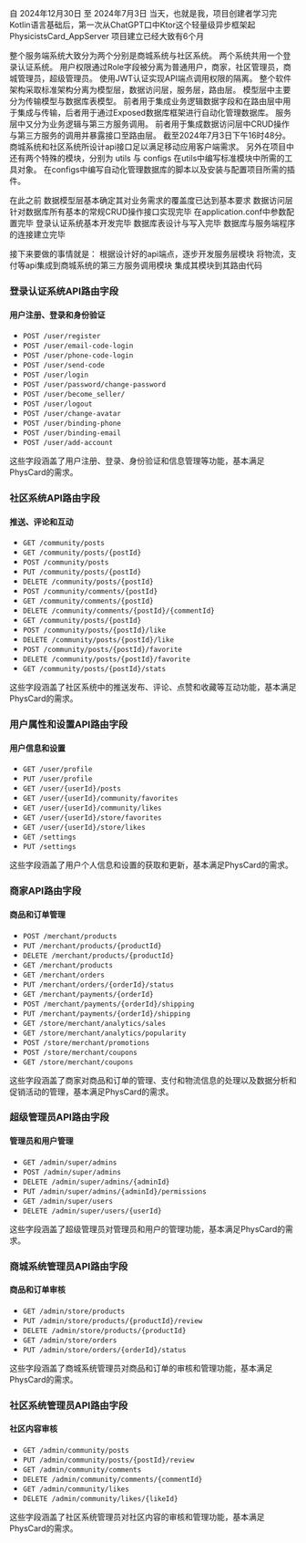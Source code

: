 自 2024年12月30日 至 2024年7月3日
当天，也就是我，项目创建者学习完Kotlin语言基础后，第一次从ChatGPT口中Ktor这个轻量级异步框架起
PhysicistsCard_AppServer 项目建立已经大致有6个月

整个服务端系统大致分为两个分别是商城系统与社区系统。
两个系统共用一个登录认证系统。
用户权限通过Role字段被分离为普通用户，商家，社区管理员，商城管理员，超级管理员。
使用JWT认证实现API端点调用权限的隔离。
整个软件架构采取标准架构分离为模型层，数据访问层，服务层，路由层。
模型层中主要分为传输模型与数据库表模型。
前者用于集成业务逻辑数据字段和在路由层中用于集成与传输，后者用于通过Exposed数据库框架进行自动化管理数据库。
服务层中又分为业务逻辑与第三方服务调用。
前者用于集成数据访问层中CRUD操作与第三方服务的调用并暴露接口至路由层。
截至2024年7月3日下午16时48分。
商城系统和社区系统所设计api接口足以满足移动应用客户端需求。
另外在项目中还有两个特殊的模块，分别为 utils 与 configs
在utils中编写标准模块中所需的工具对象。
在configs中编写自动化管理数据库的脚本以及安装与配置项目所需的插件。

在此之前
数据模型层基本确定其对业务需求的覆盖度已达到基本要求
数据访问层针对数据库所有基本的常规CRUD操作接口实现完毕
在application.conf中参数配置完毕
登录认证系统基本开发完毕
数据库表设计与写入完毕
数据库与服务端程序的连接建立完毕

接下来要做的事情就是：
根据设计好的api端点，逐步开发服务层模块
将物流，支付等api集成到商城系统的第三方服务调用模块
集成其模块到其路由代码

### 登录认证系统API路由字段

#### 用户注册、登录和身份验证

- `POST /user/register`
- `POST /user/email-code-login`
- `POST /user/phone-code-login`
- `POST /user/send-code`
- `POST /user/login`
- `POST /user/password/change-password`
- `POST /user/become_seller/`
- `POST /user/logout`
- `POST /user/change-avatar`
- `POST /user/binding-phone`
- `POST /user/binding-email`
- `POST /user/add-account`

这些字段涵盖了用户注册、登录、身份验证和信息管理等功能，基本满足PhysCard的需求。

### 社区系统API路由字段

#### 推送、评论和互动

- `GET /community/posts`
- `GET /community/posts/{postId}`
- `POST /community/posts`
- `PUT /community/posts/{postId}`
- `DELETE /community/posts/{postId}`
- `POST /community/comments/{postId}`
- `GET /community/comments/{postId}`
- `DELETE /community/comments/{postId}/{commentId}`
- `GET /community/posts/{postId}`
- `POST /community/posts/{postId}/like`
- `DELETE /community/posts/{postId}/like`
- `POST /community/posts/{postId}/favorite`
- `DELETE /community/posts/{postId}/favorite`
- `GET /community/posts/{postId}/stats`

这些字段涵盖了社区系统中的推送发布、评论、点赞和收藏等互动功能，基本满足PhysCard的需求。

### 用户属性和设置API路由字段

#### 用户信息和设置

- `GET /user/profile`
- `PUT /user/profile`
- `GET /user/{userId}/posts`
- `GET /user/{userId}/community/favorites`
- `GET /user/{userId}/community/likes`
- `GET /user/{userId}/store/favorites`
- `GET /user/{userId}/store/likes`
- `GET /settings`
- `PUT /settings`

这些字段涵盖了用户个人信息和设置的获取和更新，基本满足PhysCard的需求。

### 商家API路由字段

#### 商品和订单管理

- `POST /merchant/products`
- `PUT /merchant/products/{productId}`
- `DELETE /merchant/products/{productId}`
- `GET /merchant/products`
- `GET /merchant/orders`
- `PUT /merchant/orders/{orderId}/status`
- `GET /merchant/payments/{orderId}`
- `POST /merchant/payments/{orderId}/shipping`
- `PUT /merchant/payments/{orderId}/shipping`
- `GET /store/merchant/analytics/sales`
- `GET /store/merchant/analytics/popularity`
- `POST /store/merchant/promotions`
- `POST /store/merchant/coupons`
- `GET /store/merchant/coupons`

这些字段涵盖了商家对商品和订单的管理、支付和物流信息的处理以及数据分析和促销活动的管理，基本满足PhysCard的需求。

### 超级管理员API路由字段

#### 管理员和用户管理

- `GET /admin/super/admins`
- `POST /admin/super/admins`
- `DELETE /admin/super/admins/{adminId}`
- `PUT /admin/super/admins/{adminId}/permissions`
- `GET /admin/super/users`
- `DELETE /admin/super/users/{userId}`

这些字段涵盖了超级管理员对管理员和用户的管理功能，基本满足PhysCard的需求。

### 商城系统管理员API路由字段

#### 商品和订单审核

- `GET /admin/store/products`
- `PUT /admin/store/products/{productId}/review`
- `DELETE /admin/store/products/{productId}`
- `GET /admin/store/orders`
- `PUT /admin/store/orders/{orderId}/status`

这些字段涵盖了商城系统管理员对商品和订单的审核和管理功能，基本满足PhysCard的需求。

### 社区系统管理员API路由字段

#### 社区内容审核

- `GET /admin/community/posts`
- `PUT /admin/community/posts/{postId}/review`
- `GET /admin/community/comments`
- `DELETE /admin/community/comments/{commentId}`
- `GET /admin/community/likes`
- `DELETE /admin/community/likes/{likeId}`

这些字段涵盖了社区系统管理员对社区内容的审核和管理功能，基本满足PhysCard的需求。
